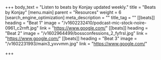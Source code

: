 +++
body_text = "Listen to beats by Konjay updated weekly."
title = "Beats by Konjay"
[menu.main]
parent = "Resources"
weight = 6
[search_engine_optimization]
meta_description = ""
title_tag = ""
[[beats]]
heading = "Beat 1"
image = "/v1602232410/podcast-mic-stock-noire-0961_c2rnft.jpg"
link = "https://www.google.com/"
[[beats]]
heading = "Beat 2"
image = "/v1602964499/bossconfessions_2_fyfrsl.jpg"
link = "https://www.google.com/"
[[beats]]
heading = "Beat 3"
image = "/v1602231993/main3_yxvvmm.jpg"
link = "https://www.google.com/"

+++
